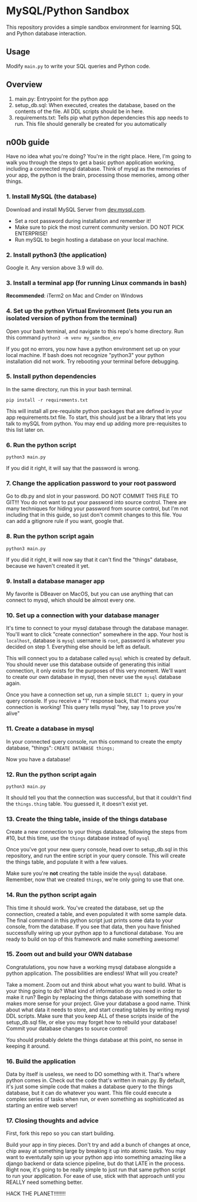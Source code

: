 # MySQL/Python Sandbox

This repository provides a simple sandbox environment for learning SQL and Python database interaction.

## Usage

Modify `main.py` to write your SQL queries and Python code.

## Overview
1. main.py: Entrypoint for the python app
2. setup_db.sql: When executed, creates the database, based on the contents of the file. All DDL scripts should be in here.
3. requirements.txt: Tells pip what python dependencies this app needs to run. This file should generally be created for you automatically

## n00b guide

Have no idea what you're doing? You're in the right place. Here, I'm going to walk you through the steps to get a basic python application working, including a connected mysql database. Think of mysql as the memories of your app, the python is the brain, processing those memories, among other things.

### 1. Install MySQL (the database)

Download and install MySQL Server from [dev.mysql.com](https://dev.mysql.com). 
- Set a root password during installation and remember it!
- Make sure to pick the most current community version. DO NOT PICK ENTERPRISE!
- Run mySQL to begin hosting a database on your local machine.

### 2. Install python3 (the application)

Google it. Any version above 3.9 will do.
   
### 3. Install a terminal app (for running Linux commands in bash)

**Recommended**: iTerm2 on Mac and Cmder on Windows

### 4. Set up the python Virtual Environment (lets you run an isolated version of python from the terminal)

Open your bash terminal, and navigate to this repo's home directory. Run this command `python3 -m venv my_sandbox_env`

If you got no errors, you now have a python environment set up on your local machine. If bash does not recognize "python3" your python installation did not work. Try rebooting your terminal before debugging.

### 5. Install python dependencies

In the same directory, run this in your bash terminal.

`pip install -r requirements.txt`

This will install all pre-requisite python packages that are defined in your app requirements.txt file. To start, this should just be a library that lets you talk to mySQL from python. You may end up adding more pre-requisites to this list later on.

### 6. Run the python script

`python3 main.py` 

If you did it right, it will say that the password is wrong.

### 7. Change the application password to your root password

Go to db.py and slot in your password. DO NOT COMMIT THIS FILE TO GIT!!! You do not want to put your password into source control. There are many techniques for hiding your password from source control, but I'm not including that in this guide, so just don't commit changes to this file. You can add a gitignore rule if you want, google that.

### 8. Run the python script again

`python3 main.py` 

If you did it right, it will now say that it can't find the "things" database, because we haven't created it yet.

### 9. Install a database manager app

My favorite is DBeaver on MacOS, but you can use anything that can connect to mysql, which should be almost every one.

### 10. Set up a connection with your database manager

It's time to connect to your mysql database through the database manager. You'll want to click "create connection" somewhere in the app. Your host is `localhost`, database is `mysql` username is `root`, password is whatever you decided on step 1. Everything else should be left as default.

This will connect you to a database called `mysql` which is created by default. You should never use this database outside of generating this initial connection, it only exists for the purposes of this very moment. We'll want to create our own database in mysql, then never use the `mysql` database again.

Once you have a connection set up, run a simple `SELECT 1;` query in your query console. If you receive a "1" response back, that means your connection is working! This query tells mysql "hey, say 1 to prove you're alive"

### 11. Create a database in mysql

In your connected query console, run this command to create the empty database, "things": `CREATE DATABASE things;`

Now you have a database!

### 12. Run the python script again

`python3 main.py` 

It should tell you that the connection was successful, but that it couldn't find the `things.thing` table. You guessed it, it doesn't exist yet.

### 13. Create the thing table, inside of the things database

Create a new connection to your things database, following the steps from #10, but this time, use the `things` database instead of `mysql`

Once you've got your new query console, head over to setup_db.sql in this repository, and run the entire script in your query console. This will create the things table, and populate it with a few values.

Make sure you're **not** creating the table inside the `mysql` database. Remember, now that we created `things`, we're only going to use that one.

### 14. Run the python script again

This time it should work. You've created the database, set up the connection, created a table, and even populated it with some sample data. The final command in this python script just prints some data to your console, from the database. If you see that data, then you have finished successfully wiring up your python app to a functional database. You are ready to build on top of this framework and make something awesome!

### 15. Zoom out and build your OWN database

Congratulations, you now have a working mysql database alongside a python application. The possibilities are endless! What will you create?

Take a moment. Zoom out and think about what you want to build. What is your thing going to do? What kind of information do you need in order to make it run? Begin by replacing the things database with something that makes more sense for your project. Give your database a good name. Think about what data it needs to store, and start creating tables by writing mysql DDL scripts. Make sure that you keep ALL of these scripts inside of the setup_db.sql file, or else you may forget how to rebuild your database! Commit your database changes to source control!

You should probably delete the things database at this point, no sense in keeping it around.

### 16. Build the application

Data by itself is useless, we need to DO something with it. That's where python comes in. Check out the code that's written in main.py. By default, it's just some simple code that makes a database query to the things database, but it can do whatever you want. This file could execute a complex series of tasks when run, or even something as sophisticated as starting an entire web server!


### 17. Closing thoughts and advice

First, fork this repo so you can start building.

Build your app in tiny pieces. Don't try and add a bunch of changes at once, chip away at something large by breaking it up into atomic tasks. You may want to eventutally spin up your python app into something amazing like a django backend or data science pipeline, but do that LATE in the process. Right now, it's going to be really simple to just run that same python script to run your application. For ease of use, stick with that approach until you REALLY need something better.

HACK THE PLANET!!!!!!!!
